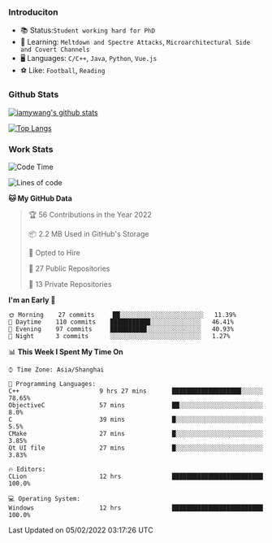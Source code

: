 ### Introduciton

- 📚 Status:`Student working hard for PhD`
- 🔎 Learning: `Meltdown and Spectre Attacks`, `Microarchitectural Side and Covert Channels`
- 🖥️ Languages: `C/C++`, `Java`, `Python`, `Vue.js`
- ⚽ Like: `Football`, `Reading`

### Github Stats

[![iamywang's github stats](https://github-readme-stats.vercel.app/api?username=iamywang&count_private=true&show_icons=true)]()

[![Top Langs](https://github-readme-stats.vercel.app/api/top-langs/?username=iamywang&layout=compact)]()

### Work Stats

<!--START_SECTION:waka-->
![Code Time](http://img.shields.io/badge/Code%20Time-95%20hrs%2041%20mins-blue)

![Lines of code](https://img.shields.io/badge/From%20Hello%20World%20I%27ve%20Written-537%20Thousand%20lines%20of%20code-blue)

**🐱 My GitHub Data** 

> 🏆 56 Contributions in the Year 2022
 > 
> 📦 2.2 MB Used in GitHub's Storage 
 > 
> 💼 Opted to Hire
 > 
> 📜 27 Public Repositories 
 > 
> 🔑 13 Private Repositories  
 > 
**I'm an Early 🐤** 

```text
🌞 Morning    27 commits     ██░░░░░░░░░░░░░░░░░░░░░░░   11.39% 
🌆 Daytime    110 commits    ███████████░░░░░░░░░░░░░░   46.41% 
🌃 Evening    97 commits     ██████████░░░░░░░░░░░░░░░   40.93% 
🌙 Night      3 commits      ░░░░░░░░░░░░░░░░░░░░░░░░░   1.27%

```


📊 **This Week I Spent My Time On** 

```text
⌚︎ Time Zone: Asia/Shanghai

💬 Programming Languages: 
C++                      9 hrs 27 mins       ███████████████████░░░░░░   78.65% 
ObjectiveC               57 mins             ██░░░░░░░░░░░░░░░░░░░░░░░   8.0% 
C                        39 mins             █░░░░░░░░░░░░░░░░░░░░░░░░   5.5% 
CMake                    27 mins             █░░░░░░░░░░░░░░░░░░░░░░░░   3.85% 
Qt UI file               27 mins             █░░░░░░░░░░░░░░░░░░░░░░░░   3.83%

🔥 Editors: 
CLion                    12 hrs              █████████████████████████   100.0%

💻 Operating System: 
Windows                  12 hrs              █████████████████████████   100.0%

```


 Last Updated on 05/02/2022 03:17:26 UTC
<!--END_SECTION:waka-->
